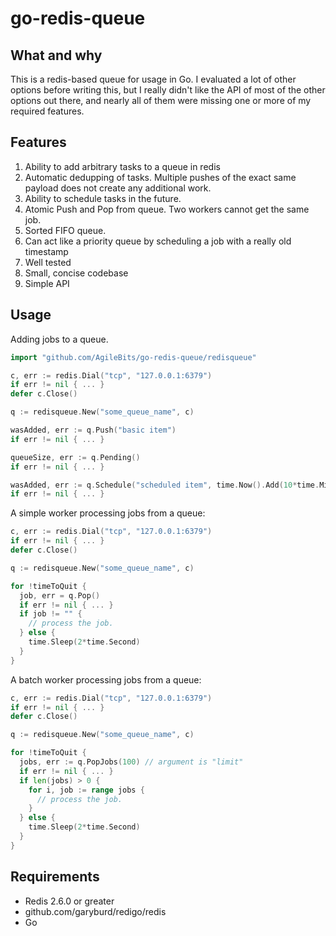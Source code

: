 # go-redis-queue

## What and why

This is a redis-based queue for usage in Go. I evaluated a lot of other options before writing this, but I really didn't like the API of most of the other options out there, and nearly all of them were missing one or more of my required features.

## Features

1.  Ability to add arbitrary tasks to a queue in redis
1.  Automatic dedupping of tasks. Multiple pushes of the exact same payload does not create any additional work.
1.  Ability to schedule tasks in the future.
1.  Atomic Push and Pop from queue. Two workers cannot get the same job.
1.  Sorted FIFO queue.
1.  Can act like a priority queue by scheduling a job with a really old timestamp
1.  Well tested
1.  Small, concise codebase
1.  Simple API

## Usage

Adding jobs to a queue.

```go
import "github.com/AgileBits/go-redis-queue/redisqueue"
```

```go
c, err := redis.Dial("tcp", "127.0.0.1:6379")
if err != nil { ... }
defer c.Close()

q := redisqueue.New("some_queue_name", c)

wasAdded, err := q.Push("basic item")
if err != nil { ... }

queueSize, err := q.Pending()
if err != nil { ... }

wasAdded, err := q.Schedule("scheduled item", time.Now().Add(10*time.Minute))
if err != nil { ... }
```

A simple worker processing jobs from a queue:

```go
c, err := redis.Dial("tcp", "127.0.0.1:6379")
if err != nil { ... }
defer c.Close()

q := redisqueue.New("some_queue_name", c)

for !timeToQuit {
  job, err = q.Pop()
  if err != nil { ... }
  if job != "" {
    // process the job.
  } else {
    time.Sleep(2*time.Second)
  }
}
```

A batch worker processing jobs from a queue:

```go
c, err := redis.Dial("tcp", "127.0.0.1:6379")
if err != nil { ... }
defer c.Close()

q := redisqueue.New("some_queue_name", c)

for !timeToQuit {
  jobs, err := q.PopJobs(100) // argument is "limit"
  if err != nil { ... }
  if len(jobs) > 0 {
    for i, job := range jobs {
      // process the job.
    }
  } else {
    time.Sleep(2*time.Second)
  }
}
```

## Requirements

- Redis 2.6.0 or greater
- github.com/garyburd/redigo/redis
- Go
